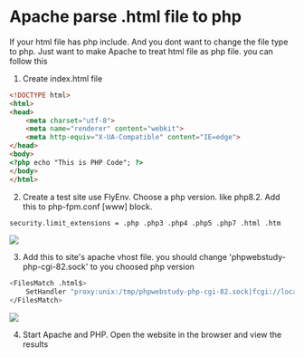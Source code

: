 # Apache parse .html file to php

If your html file has php include. And you dont want to change the file type to php. Just want to make Apache to treat html file as php file. you can follow this

1. Create index.html file

```html
<!DOCTYPE html>
<html>
<head>
    <meta charset="utf-8">
    <meta name="renderer" content="webkit">
    <meta http-equiv="X-UA-Compatible" content="IE=edge">
</head>
<body>
<?php echo "This is PHP Code"; ?>
</body>
</html>
```

2. Create a test site use FlyEnv. Choose a php version. like php8.2. Add this to php-fpm.conf  \[www\] block.

```sh
security.limit_extensions = .php .php3 .php4 .php5 .php7 .html .htm
```

<img src="https://oss.macphpstudy.com/image/632d15be2187.png" data-x-image-preview="">

3. Add this to site's apache vhost file. you should change 'phpwebstudy-php-cgi-82.sock' to you choosed php version

```sh
<FilesMatch .html$>
    SetHandler "proxy:unix:/tmp/phpwebstudy-php-cgi-82.sock|fcgi://localhost"
</FilesMatch>
```

<img src="https://oss.macphpstudy.com/image/2a86b2e2c69c.png" data-x-image-preview="">

4. Start Apache and PHP. Open the website in the browser and view the results



